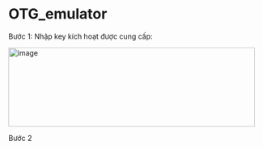 # OTG_emulator
Bước 1: Nhập key kích hoạt được cung cấp:

<img width="487" height="157" alt="image" src="https://github.com/user-attachments/assets/ec4a14b6-8bc3-44c3-b92b-25b16f68afbc" />

Bước 2
